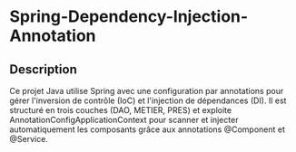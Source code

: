 # Spring-Dependency-Injection-Annotation
## Description
Ce projet Java utilise Spring avec une configuration par annotations pour gérer l'inversion de contrôle (IoC) et l'injection de dépendances (DI). Il est structuré en trois couches (DAO, METIER, PRES) et exploite AnnotationConfigApplicationContext pour scanner et injecter automatiquement les composants grâce aux annotations @Component et @Service.
